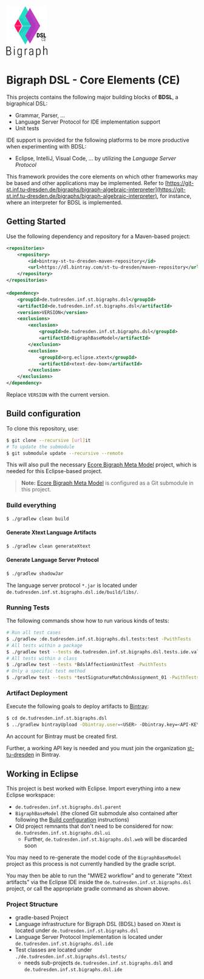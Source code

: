 <img src="./etc/bigraph-dsl-logo.png" style="zoom:90%;" />

# Bigraph DSL - Core Elements (CE)

This projects contains the following major building blocks of **BDSL**, a bigraphical DSL:
- Grammar, Parser, ...
- Language Server Protocol for IDE implementation support
- Unit tests

IDE support is provided for the following platforms to be more productive when experimenting with BDSL:

- Eclipse, IntelliJ, Visual Code, ... by utilizing the *Language Server Protocol*

This framework provides the core elements on which other frameworks may be based and other applications may be implemented.
Refer to [https://git-st.inf.tu-dresden.de/bigraphs/bigraph-algebraic-interpreter](https://git-st.inf.tu-dresden.de/bigraphs/bigraph-algebraic-interpreter), for instance, where an interpreter for BDSL is implemented.

## Getting Started

Use the following dependency and repository for a Maven-based project:

```xml
<repositories>
    <repository>
    	<id>bintray-st-tu-dresden-maven-repository</id>
        <url>https://dl.bintray.com/st-tu-dresden/maven-repository</url>
	</repository>
</repositories>            

<dependency>
	<groupId>de.tudresden.inf.st.bigraphs.dsl</groupId>
    <artifactId>de.tudresden.inf.st.bigraphs.dsl</artifactId>
    <version>VERSION</version>
    <exclusions>
    	<exclusion>
        	<groupId>de.tudresden.inf.st.bigraphs.dsl</groupId>
            <artifactId>BigraphBaseModel</artifactId>
        </exclusion>
        <exclusion>
        	<groupId>org.eclipse.xtext</groupId>
        	<artifactId>xtext-dev-bom</artifactId>
        </exclusion>
    </exclusions>
</dependency>
```

Replace `VERSION` with the current version.

## Build configuration

To clone this repository, use:

```bash
$ git clone --recursive [url]it
# To update the submodule
$ git submodule update --recursive --remote
```

This will also pull the necessary [Ecore Bigraph Meta Model]() project, which is needed for this Eclipse-based project.

> **Note:** [Ecore Bigraph Meta Model]() is configured as a Git submodule in this project.

### Build everything

```bash
$ ./gradlew clean build
```



#### Generate Xtext Language Artifacts

```bash
$ ./gradlew clean generateXtext
```

#### Generate Language Server Protocol

```bash
$ ./gradlew shadowJar
```
The language server protocol `*.jar` is located under `de.tudresden.inf.st.bigraphs.dsl.ide/build/libs/`.

### Running Tests

The following commands show how to run various kinds of tests:

```bash
# Run all test cases
$ ./gradlew :de.tudresden.inf.st.bigraphs.dsl.tests:test -PwithTests
# All tests within a package
$ ./gradlew test --tests de.tudresden.inf.st.bigraphs.dsl.tests.ide.validation* -PwithTests
# All tests within a class
$ ./gradlew test --tests *BdslAffectionUnitTest -PwithTests
# Only a specific test method
$ ./gradlew test --tests *testSignatureMatchOnAssignment_01 -PwithTests
```

### Artifact Deployment

Execute the following goals to deploy artifacts to [Bintray](https://bintray.com/):
```bash
$ cd de.tudresden.inf.st.bigraphs.dsl
$ ../gradlew bintrayUpload -Dbintray.user=<USER> -Dbintray.key=<API-KEY>
```

An account for Bintray must be created first. 

Further, a working API key is needed and you must join the organization [st-tu-dresden](https://bintray.com/st-tu-dresden) in Bintray.



## Working in Eclipse

This project is best worked with Eclipse. Import everything into a new Eclipse workspace:

- `de.tudresden.inf.st.bigraphs.dsl.parent`
- `BigraphBaseModel` (the cloned Git submodule also contained after following the [Build configuration](#Build-configuration) instructions)
- Old project remnants that don't need to be considered for now: `de.tudresden.inf.st.bigraphs.dsl.ui`
  - Further, `de.tudresden.inf.st.bigraphs.dsl.web` will be discarded soon

You may need to re-generate the model code of the `BigraphBaseModel` project as this process is not currently handled by the gradle script.

You may then be able to run the "MWE2 workflow" and to generate "Xtext artifacts" via the Eclipse IDE inside the `de.tudresden.inf.st.bigraphs.dsl` project, or call the appropriate gradle command as shown above.

### Project Structure

- gradle-based Project
- Language infrastructure for Bigraph DSL (BDSL) based on Xtext is located under `de.tudresden.inf.st.bigraphs.dsl` 
- Language Server Protocol Implementation is located under `de.tudresden.inf.st.bigraphs.dsl.ide`
- Test classes are located under `./de.tudresden.inf.st.bigraphs.dsl.tests/`
  - needs sub-projects `de.tudresden.inf.st.bigraphs.dsl` and `de.tudresden.inf.st.bigraphs.dsl.ide`



